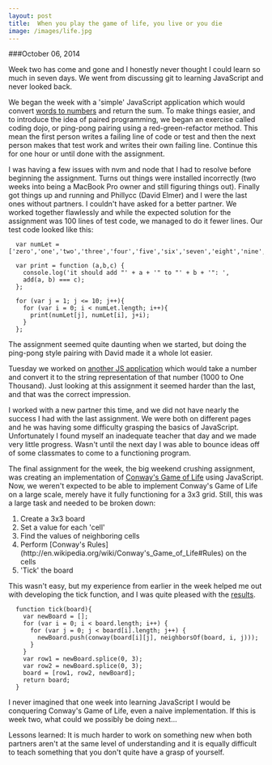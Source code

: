 ```yaml
---
layout: post
title:  When you play the game of life, you live or you die
image: /images/life.jpg
---
```


###October 06, 2014

Week two has come and gone and I honestly never thought I could learn so much in seven days. We went from discussing git to learning JavaScript and never looked back.

We began the week with a 'simple' JavaScript application which would convert [words to numbers](https://github.com/asoper29/TIY-Assignments/blob/86f9db9789e38a43a8eb7f14de4fedccf6267f08/Dojos/dojo--2014-09-30.js) and return the sum. To make things easier, and to introduce the idea of paired programming, we began an exercise called coding dojo, or ping-pong pairing using a red-green-refactor method. This mean the first person writes a failing line of code or test and then the next person makes that test work and writes their own failing line. Continue this for one hour or until done with the assignment.

I was having a few issues with nvm and node that I had to resolve before beginning the assignment. Turns out things were installed incorrectly (two weeks into being a MacBook Pro owner and still figuring things out). Finally got things up and running and Phillycc (David Elmer) and I were the last ones without partners. I couldn't have asked for a better partner. We worked together flawlessly and while the expected solution for the assignment was 100 lines of test code, we managed to do it fewer lines. Our test code looked like this:


      var numLet = ['zero','one','two','three','four','five','six','seven','eight','nine','ten'];

      var print = function (a,b,c) {
        console.log('it should add "' + a + '" to "' + b + '": ',
        add(a, b) === c);
      };

      for (var j = 1; j <= 10; j++){
        for (var i = 0; i < numLet.length; i++){
          print(numLet[j], numLet[i], j+i);
        }
      };


The assignment seemed quite daunting when we started, but doing the ping-pong style pairing with David made it a whole lot easier.

Tuesday we worked on [another JS application](https://github.com/asoper29/TIY-Assignments/blob/f5188336fc0d46b907bbd3aa552dbd80b28f20fd/Dojos/dojo--2014-10-01.js) which would take a number and convert it to the string representation of that number (1000 to One Thousand). Just looking at this assignment it seemed harder than the last, and that was the correct impression.

I worked with a new partner this time, and we did not have nearly the success I had with the last assignment. We were both on different pages and he was having some difficulty grasping the basics of JavaScript. Unfortunately I found myself an inadequate teacher that day and we made very little progress. Wasn't until the next day I was able to bounce ideas off of some classmates to come to a functioning program.

The final assignment for the week, the big weekend crushing assignment, was creating an implementation of [Conway's Game of Life](http://www.emergentmind.com/game-of-life) using JavaScript. Now, we weren't expected to be able to implement Conway's Game of Life on a large scale, merely have it fully functioning for a 3x3 grid. Still, this was a large task and needed to be broken down:

<ol>
  <li>Create a 3x3 board</li>
  <li>Set a value for each 'cell'</li>
  <li>Find the values of neighboring cells</li>
  <li>Perform [Conway's Rules](http://en.wikipedia.org/wiki/Conway's_Game_of_Life#Rules) on the cells</li>
  <li>'Tick' the board</li>
</ol>

This wasn't easy, but my experience from earlier in the week helped me out with developing the tick function, and I was quite pleased with the [results](https://github.com/asoper29/TIY-Assignments/blob/ced7fae2a59dd817ad4c1fbcc608cc50ee4cdeb7/08--Conway-LITE.js).

      function tick(board){
        var newBoard = [];
        for (var i = 0; i < board.length; i++) {
          for (var j = 0; j < board[i].length; j++) {
            newBoard.push(conway(board[i][j], neighborsOf(board, i, j)));
          }
        }
        var row1 = newBoard.splice(0, 3);
        var row2 = newBoard.splice(0, 3);
        board = [row1, row2, newBoard];
        return board;
      }


I never imagined that one week into learning JavaScript I would be conquering Conway's Game of Life, even a naive implementation. If this is week two, what could we possibly be doing next...


Lessons learned: It is much harder to work on something new when both partners aren't at the same level of understanding and it is equally difficult to teach something that you don't quite have a grasp of yourself.
